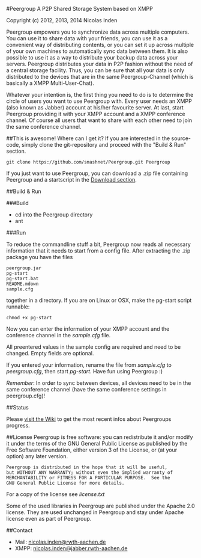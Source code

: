 #Peergroup
A P2P Shared Storage System based on XMPP

Copyright (c) 2012, 2013, 2014 Nicolas Inden

Peergroup empowers you to synchronize data across multiple computers. You can use it to share data with your friends, you can use it as a convenient way of distributing contents, or you can set it up across multiple of your own machines to automatically sync data between them. It is also possible to use it as a way to distribute your backup data across your servers. Peergroup distributes your data in P2P fashion without the need of a central storage facility. Thus, you can be sure that all your data is only distributed to the devices that are in the same Peergroup-Channel (which is basically a XMPP Multi-User-Chat).

Whatever your intention is, the first thing you need to do is to determine the circle of users you want to use Peergroup with. Every user needs an XMPP (also known as Jabber) account at his/her favourite server. At last, start Peergroup providing it with your XMPP account and a XMPP conference channel. Of course all users that want to share with each other need to join the same conference channel.

##This is awesome! Where can I get it?
If you are interested in the source-code, simply clone the git-repository and proceed with the "Build & Run" section.

	git clone https://github.com/smashnet/Peergroup.git Peergroup
	
If you just want to use Peergroup, you can download a .zip file containing Peergroup and a startscript in the [Download section](https://github.com/smashnet/Peergroup/releases).

##Build & Run

###Build

* cd into the Peergroup directory
* ant

###Run

To reduce the commandline stuff a bit, Peergroup now reads all necessary information that it needs to start from a config file. After extracting the .zip package you have the files

	peergroup.jar
	pg-start
	pg-start.bat
	README.mdown
	sample.cfg
	
together in a directory. If you are on Linux or OSX, make the pg-start script runnable:

	chmod +x pg-start
	
Now you can enter the information of your XMPP account and the conference channel in the _sample.cfg_ file.

All preentered values in the sample config are required and need to be changed. Empty fields are optional.

If you entered your information, rename the file from _sample.cfg_ to _peergroup.cfg_, then start _pg-start_. Have fun using Peergroup :)

_Remember_: In order to sync between devices, all devices need to be in the same conference channel (have the same conference settings in peergroup.cfg)!

##Status

Please [visit the Wiki](https://github.com/smashnet/Peergroup/wiki) to get the most recent infos about Peergroups progress.

##License
	Peergroup is free software: you can redistribute it and/or modify
	it under the terms of the GNU General Public License as published by
	the Free Software Foundation, either version 3 of the License, or
	(at your option) any later version.

	Peergroup is distributed in the hope that it will be useful,
	but WITHOUT ANY WARRANTY; without even the implied warranty of
	MERCHANTABILITY or FITNESS FOR A PARTICULAR PURPOSE.  See the
	GNU General Public License for more details.

For a copy of the license see _license.txt_

Some of the used libraries in Peergroup are published under the Apache 2.0 license. They are used unchanged in Peergroup and stay under Apache license even as part of Peergroup.

##Contact
* Mail: nicolas.inden@rwth-aachen.de
* XMPP: nicolas.inden@jabber.rwth-aachen.de
